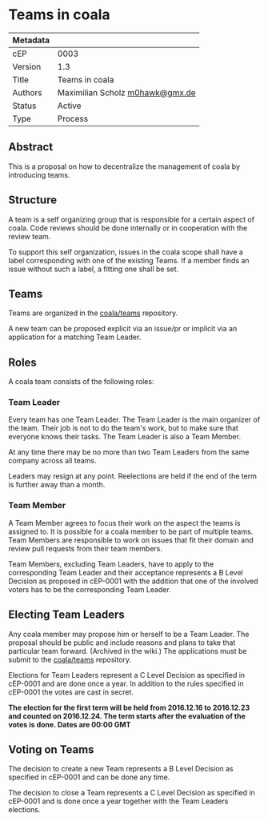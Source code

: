 Teams in coala
==============

|Metadata|                                                             |
|--------|-------------------------------------------------------------|
|cEP     |0003                                                         |
|Version |1.3                                                          |
|Title   |Teams in coala                                               |
|Authors |Maximilian Scholz <m0hawk@gmx.de>                            |
|Status  |Active                                                       |
|Type    |Process                                                      |


Abstract
--------

This is a proposal on how to decentralize the management of coala by
introducing teams.


Structure
---------

A team is a self organizing group that is responsible for a certain
aspect of coala. Code reviews should be done internally or in
cooperation with the review team.

To support this self organization, issues in the coala scope
shall have a label corresponding with one of the existing Teams. If a
member finds an issue without such a label, a fitting one shall be set.


Teams
-----

Teams are organized in the [coala/teams](https://github.com/coala/teams)
repository.

A new team can be proposed explicit via an issue/pr or implicit via an
application for a matching Team Leader.


Roles
-----

A coala team consists of the following roles:

### Team Leader

Every team has one Team Leader.
The Team Leader is the main organizer of the team. Their job is not to do
the team's work, but to make sure that everyone knows their tasks. The
Team Leader is also a Team Member.

At any time there may be no more than two Team Leaders from the same
company across all teams.

Leaders may resign at any point. Reelections are held if the end of the
term is further away than a month.


### Team Member

A Team Member agrees to focus their work on the aspect the teams is
assigned to. It is possible for a coala member to be part of multiple
teams.
Team Members are responsible to work on issues that fit their domain
and review pull requests from their team members.

Team Members, excluding Team Leaders, have to apply to the
corresponding Team Leader and their acceptance represents a B Level
Decision as proposed in cEP-0001 with the addition that one of the
involved voters has to be the corresponding Team Leader.


Electing Team Leaders
---------------------

Any coala member may propose him or herself to be a Team Leader. The
proposal should be public and include reasons and plans to take that
particular team forward. (Archived in the wiki.)
The applications must be submit to the
[coala/teams](https://github.com/coala/teams) repository.

Elections for Team Leaders represent a C Level Decision as specified in
cEP-0001 and are done once a year. In addition to the rules specified in
cEP-0001 the votes are cast in secret.

**The election for the first term will be held from 2016.12.16 to 2016.12.23
and counted on 2016.12.24. The term starts after the evaluation of the votes
is done.
Dates are 00:00 GMT**


Voting on Teams
---------------

The decision to create a new Team represents a B Level Decision as
specified in cEP-0001 and can be done any time.

The decision to close a Team represents a C Level Decision as specified
in cEP-0001 and is done once a year together with the Team Leaders
elections.
